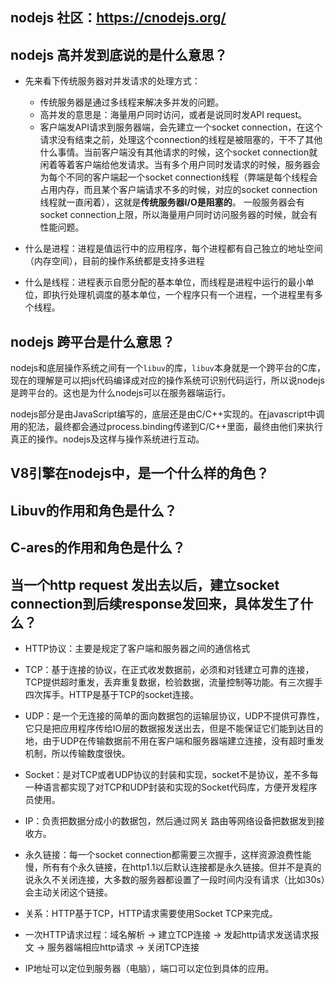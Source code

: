 ## nodejs 社区：https://cnodejs.org/

## nodejs 高并发到底说的是什么意思？
- 先来看下传统服务器对并发请求的处理方式：
  - 传统服务器是通过多线程来解决多并发的问题。
  - 高并发的意思是：海量用户同时访问，或者是说同时发API request。
  - 客户端发API请求到服务器端，会先建立一个socket connection，在这个请求没有结束之前，处理这个connection的线程是被阻塞的，干不了其他什么事情。当前客户端没有其他请求的时候，这个socket connection就闲着等着客户端给他发请求。当有多个用户同时发请求的时候，服务器会为每个不同的客户端起一个socket connection线程（弊端是每个线程会占用内存，而且某个客户端请求不多的时候，对应的socket connection线程就一直闲着），这就是**传统服务器I/O是阻塞的**。 一般服务器会有socket connection上限，所以海量用户同时访问服务器的时候，就会有性能问题。

- 什么是进程：进程是值运行中的应用程序，每个进程都有自己独立的地址空间（内存空间），目前的操作系统都是支持多进程
- 什么是线程：进程表示自愿分配的基本单位，而线程是进程中运行的最小单位，即执行处理机调度的基本单位，一个程序只有一个进程，一个进程里有多个线程。



## nodejs 跨平台是什么意思？
nodejs和底层操作系统之间有一个```libuv```的库，```libuv```本身就是一个跨平台的C库，现在的理解是可以把js代码编译成对应的操作系统可识别代码运行，所以说nodejs是跨平台的。这也是为什么nodejs可以在服务器端运行。

nodejs部分是由JavaScript编写的，底层还是由C/C++实现的。在javascript中调用的犯法，最终都会通过process.binding传递到C/C++里面，最终由他们来执行真正的操作。nodejs及这样与操作系统进行互动。

## V8引擎在nodejs中，是一个什么样的角色？


## Libuv的作用和角色是什么？


## C-ares的作用和角色是什么？


## 当一个http request 发出去以后，建立socket connection到后续response发回来，具体发生了什么？
- HTTP协议：主要是规定了客户端和服务器之间的通信格式
- TCP：基于连接的协议，在正式收发数据前，必须和对钱建立可靠的连接，TCP提供超时重发，丢弃重复数据，检验数据，流量控制等功能。有三次握手四次挥手。HTTP是基于TCP的socket连接。
- UDP：是一个无连接的简单的面向数据包的运输层协议，UDP不提供可靠性，它只是把应用程序传给IO层的数据报发送出去，但是不能保证它们能到达目的地，由于UDP在传输数据前不用在客户端和服务器端建立连接，没有超时重发机制，所以传输数度很快。
- Socket：是对TCP或者UDP协议的封装和实现，socket不是协议，差不多每一种语言都实现了对TCP和UDP封装和实现的Socket代码库，方便开发程序员使用。
- IP：负责把数据分成小的数据包，然后通过网关 路由等网络设备把数据发到接收方。

- 永久链接：每一个socket connection都需要三次握手，这样资源浪费性能慢，所有有个永久链接，在http1.1以后默认连接都是永久链接。但并不是真的说永久不关闭连接，大多数的服务器都设置了一段时间内没有请求（比如30s）会主动关闭这个链接。

- 关系：HTTP基于TCP，HTTP请求需要使用Socket TCP来完成。

- 一次HTTP请求过程：域名解析 -> 建立TCP连接 -> 发起http请求发送请求报文 -> 服务器端相应http请求 -> 关闭TCP连接

- IP地址可以定位到服务器（电脑），端口可以定位到具体的应用。


